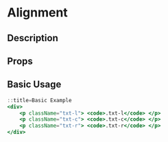 # Alignment

## Description

## Props

## Basic Usage

```jsx
::title=Basic Example
<div>
    <p className="txt-l"> <code>.txt-l</code> </p>
    <p className="txt-c"> <code>.txt-c</code> </p>
    <p className="txt-r"> <code>.txt-r</code> </p>
</div>
```
